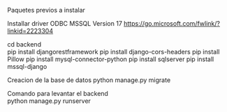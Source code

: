 Paquetes previos a instalar

Installar driver ODBC MSSQL Version 17
https://go.microsoft.com/fwlink/?linkid=2223304


cd backend\
pip install djangorestframework
pip install django-cors-headers
pip install Pillow
pip install mysql-connector-python
pip install sqlserver
pip install mssql-django

Creacion de la base de datos
python manage.py migrate


Comando para levantar el backend	
python manage.py runserver


